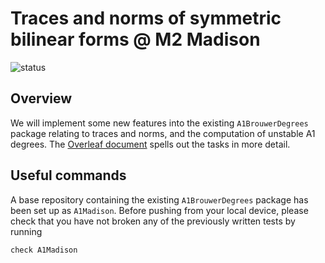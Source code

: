 # Traces and norms of symmetric bilinear forms @ M2 Madison
![status](https://github.com/Macaulay2/Workshop-2025-Madison/actions/workflows/tests.yml/badge.svg?branch=BilinearForms)

## Overview
We will implement some new features into the existing `A1BrouwerDegrees` package relating to traces and norms, and the computation of unstable A1 degrees. The [Overleaf document](https://www.overleaf.com/read/khpvnhtjcpjk#ba0271) spells out the tasks in more detail. 

## Useful commands 
A base repository containing the existing `A1BrouwerDegrees` package has been set up as `A1Madison`. Before pushing from your local device, please check that you have not broken any of the previously written tests by running 

```check A1Madison```
